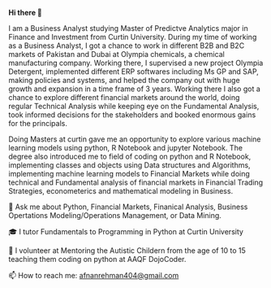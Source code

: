 **Hi there 👋**

I am a Business Analyst studying Master of Predictve Analytics major in Finance and Investment from Curtin University. During my time of working as a Business Analyst, I got a chance to work in different B2B and B2C markets of Pakistan and Dubai at Olympia chemicals, a chemical manufacturing company. Working there, I supervised a new project Olympia Detergent, implemented different ERP softwares including Ms GP and SAP, making policies and systems, and helped the company out with huge growth and expansion in a time frame of 3 years. Working there I also got a chance to explore different financial markets around the world, doing regular Technical Analysis while keeping eye on the Fundamental Analysis, took informed decisions for the stakeholders and booked enormous gains for the principals.

Doing Masters at curtin gave me an opportunity to explore various machine learning models using python, R Notebook and jupyter Notebook.  The degree also introduced me to field of coding on python and R Notebook, implementing classes and objects using Data structures and Algorithms, implementing machine learning models to Financial Markets while doing technical and Fundamental analysis of financial markets in Financial Trading Strategies, econometerics and mathematical modeling in Business. 

💬 Ask me about Python, Financial Markets, Finanical Analysis, Business Opertations Modeling/Operations Management, or Data Mining.

🎓 I tutor Fundamentals to Programming in Python at Curtin University

🔭 I volunteer at Mentoring the Autistic Childern from the age of 10 to 15 teaching them coding on python at AAQF DojoCoder.

📫 How to reach me: afnanrehman404@gmail.com
